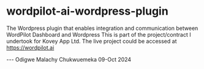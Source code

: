 # wordpilot-ai-wordpress-plugin
The Wordpress plugin that enables integration and communication between WordPilot Dashboard and Wordpress
This is part of the project/contract I undertook for Kovey App Ltd. The live project could be accessed at https://wordpilot.ai 

--- Odigwe Malachy Chukwuemeka 
    09-Oct 2024
